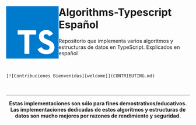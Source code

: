 <div>
    <img src="public/TS.png" align="left" width="144px"> <h1>Algorithms-Typescript Español</h1>
    <p>Repositorio que implementa varios algoritmos y estructuras de datos en TypeScript. Explicados en español</p>
    <br>
    
    [![Contribuciones Bienvenidas][welcome]](CONTRIBUTING.md)
</div>
<div align="center">
<br>
<hr>

**Estas implementaciones son sólo para fines demostrativos/educativos. Las implementaciones dedicadas de estos algoritmos y estructuras de datos son mucho mejores por razones de rendimiento y seguridad.**
</div>
